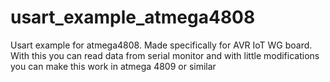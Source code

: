 # usart_example_atmega4808
Usart example for atmega4808. Made specifically for AVR IoT WG board. With this you can read data from serial monitor and with little modifications you can make this work in atmega 4809 or similar
